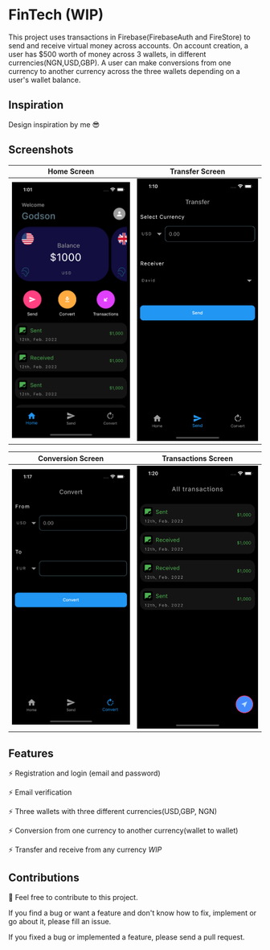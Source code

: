 # FinTech (WIP)

This project uses transactions in Firebase(FirebaseAuth and FireStore) to send and receive virtual money across accounts.
On account creation, a user has $500 worth of money across 3 wallets, in different currencies(NGN,USD,GBP).
A user can make conversions from one currency to another currency across the three wallets depending on a user's wallet balance.


## Inspiration

Design inspiration by me 😎 

## Screenshots

| Home Screen | Transfer Screen | 
|    :---:     |     :---:      |  
| <img src="graphics/home.png" width="500">   | <img src="graphics/transfer.png" width="500">   |

| Conversion Screen | Transactions Screen | 
|    :---:     |     :---:      |  
| <img src="graphics/conversion.png" width="500">   | <img src="graphics/transactions.png" width="500">   |

## Features

⚡️ Registration and login (email and password)

⚡ Email verification

⚡ Three wallets with three different currencies(USD,GBP, NGN)

⚡ Conversion from one currency to another currency(wallet to wallet) 

⚡ Transfer and receive from any currency *WIP* 



## Contributions

🎉 Feel free to contribute to this project.

If you find a bug or want a feature and don't know how to fix, implement or go about it, please fill an issue. 

If you fixed a bug or implemented a feature, please send a pull request.

